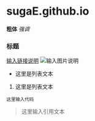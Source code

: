 # sugaE.github.io


 **粗体** 
 _强调_ 
### 标题
[输入链接说明](https://github.com/sugaE)
![输入图片说明](https://avatars0.githubusercontent.com/u/10446823?v=3&s=40 "在这里输入图片标题")
- 这里是列表文本
1. 这里是列表文本
```
这里输入代码
```
> 这里输入引用文本
